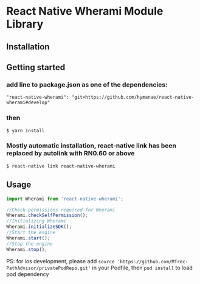 # React Native Wherami Module Library

## Installation



## Getting started
### add line to package.json as one of the dependencies:

`"react-native-wherami": "git+https://github.com/hymanae/react-native-wherami#develop"`

### then

`$ yarn install`

### Mostly automatic installation, react-native link has been replaced by autolink with RN0.60 or above

`$ react-native link react-native-wherami`


## Usage
```javascript
import Wherami from 'react-native-wherami';

//Check permissions required for Wherami
Wherami.checkSelfPermission();
//Initializing Wherami 
Wherami.initializeSDK();
//Start the engine
Wherami.start();
//Stop the engine
Wherami.stop();
```

PS: for ios development, please add 
`source 'https://github.com/MTrec-PathAdvisor/privatePodRepo.git'`
in your Podfile, then `pod install` to load pod dependency 
